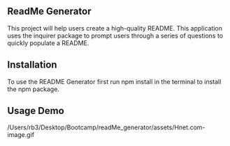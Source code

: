 ## ReadMe Generator

This project will help users create a high-quality README.  This application uses the inquirer package to prompt users through a series of questions to quickly populate a README.

## Installation

To use the README Generator first run npm install in the terminal to install the npm package.

## Usage Demo

/Users/rb3/Desktop/Bootcamp/readMe_generator/assets/Hnet.com-image.gif

